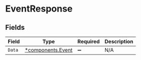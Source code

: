 # EventResponse


## Fields

| Field                                             | Type                                              | Required                                          | Description                                       |
| ------------------------------------------------- | ------------------------------------------------- | ------------------------------------------------- | ------------------------------------------------- |
| `Data`                                            | [*components.Event](../../models/shared/event.md) | :heavy_minus_sign:                                | N/A                                               |